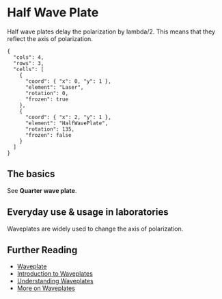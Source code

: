 # Half Wave Plate

Half wave plates delay the polarization by lambda/2. This means that they reflect the axis of polarization.

```{quantum-board}
{
  "cols": 4,
  "rows": 3,
  "cells": [
    {
      "coord": { "x": 0, "y": 1 },
      "element": "Laser",
      "rotation": 0,
      "frozen": true
    },
    {
      "coord": { "x": 2, "y": 1 },
      "element": "HalfWavePlate",
      "rotation": 135,
      "frozen": false
    }
  ]
}
```

## The basics

See **Quarter wave plate**.

## Everyday use & usage in laboratories

Waveplates are widely used to change the axis of polarization.

## Further Reading

* [Waveplate](https://en.wikipedia.org/wiki/Waveplate)
* [Introduction to Waveplates](https://www.toweroptical.com/introduction-to-waveplates/)
* [Understanding Waveplates](https://www.edmundoptics.com/resources/application-notes/optics/understanding-waveplates/)
* [More on Waveplates](https://www.rp-photonics.com/waveplates.html)
